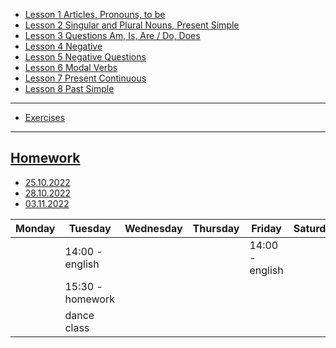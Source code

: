 
- [Lesson 1 Articles, Pronouns, to be](https://klimovaxenia.github.io/english/lessons-david#lesson-1-%E1%83%92%E1%83%90%E1%83%99%E1%83%95%E1%83%94%E1%83%97%E1%83%98%E1%83%9A%E1%83%98-1)
- [Lesson 2 Singular and Plural Nouns, Present Simple](https://klimovaxenia.github.io/english/lessons-david#lesson-2)
- [Lesson 3 Questions Am, Is, Are / Do, Does](https://klimovaxenia.github.io/english/lessons-david#lesson-3)
- [Lesson 4 Negative](https://klimovaxenia.github.io/english/lessons-david#lesson-4-negative)
- [Lesson 5 Negative Questions](https://klimovaxenia.github.io/english/lessons-david#lesson-5-negative-questions)
- [Lesson 6 Modal Verbs](https://klimovaxenia.github.io/english/lessons-david#lesson-7-present-continuous)
- [Lesson 7 Present Continuous](https://klimovaxenia.github.io/english/lessons-david#lesson-7-present-continuous)
- [Lesson 8 Past Simple](https://klimovaxenia.github.io/english/lessons-david#lesson-8-past-simple)

-----------------------------------------------------------------------------------

- [Exercises](https://klimovaxenia.github.io/english/exercises-david)

-----------------------------------------------------------------------------------

## [Homework](https://klimovaxenia.github.io/english/homework#25102022)

- [25.10.2022](https://klimovaxenia.github.io/english/homework#25102022)
- [28.10.2022](https://klimovaxenia.github.io/english/homework#28102022)
- [03.11.2022](https://klimovaxenia.github.io/english/homework#03112022)

Monday | Tuesday          | Wednesday | Thursday | Friday          | Saturday | Sunday
-------|------------------|-----------|----------|-----------------|----------|---------
       | 14:00 - english  |           |          | 14:00 - english |          |
       | 15:30 - homework |           |          |                 |          |
       | dance class      |           |          |                 |          |

